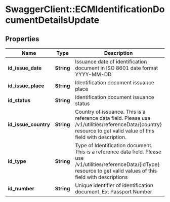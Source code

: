 # SwaggerClient::ECMIdentificationDocumentDetailsUpdate

## Properties
Name | Type | Description | Notes
------------ | ------------- | ------------- | -------------
**id_issue_date** | **String** | Issuance date of identification document in ISO 8601 date format YYYY-MM-DD | [optional] 
**id_issue_place** | **String** | Identification document issuance place | [optional] 
**id_status** | **String** | Identification document issuance status | [optional] 
**id_issue_country** | **String** | Country of issuance. This is a reference data field. Please use /v1/utilities/referenceData/{country} resource to get valid value of this field with description. | [optional] 
**id_type** | **String** | Type of Identification document. This is a reference  data field. Please use /v1/utilities/referenceData/{idType} resource to get valid values of this field with descriptions | [optional] 
**id_number** | **String** | Unique identifier of identification document. Ex: Passport Number | [optional] 

